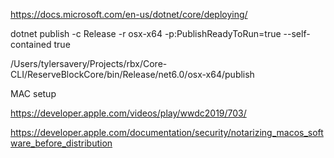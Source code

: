 https://docs.microsoft.com/en-us/dotnet/core/deploying/

dotnet publish -c Release -r osx-x64 -p:PublishReadyToRun=true --self-contained true

/Users/tylersavery/Projects/rbx/Core-CLI/ReserveBlockCore/bin/Release/net6.0/osx-x64/publish

MAC setup

https://developer.apple.com/videos/play/wwdc2019/703/

https://developer.apple.com/documentation/security/notarizing_macos_software_before_distribution
